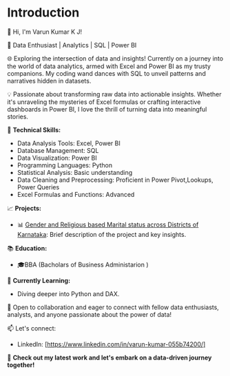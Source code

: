 # Introduction

👋 Hi, I'm Varun Kumar K J!

🚀 Data Enthusiast | Analytics | SQL | Power BI

🌐 Exploring the intersection of data and insights! Currently on a journey into the world of data analytics, armed with Excel and Power BI as my trusty companions. My coding wand dances with SQL to unveil patterns and narratives hidden in datasets.

💡 Passionate about transforming raw data into actionable insights. Whether it's unraveling the mysteries of Excel formulas or crafting interactive dashboards in Power BI, I love the thrill of turning data into meaningful stories.

🔧 **Technical Skills:**
   - Data Analysis Tools: Excel, Power BI
   - Database Management: SQL
   - Data Visualization: Power BI
   - Programming Languages: Python
   - Statistical Analysis: Basic understanding
   - Data Cleaning and Preprocessing: Proficient in Power Pivot,Lookups, Power Queries
   - Excel Formulas and Functions: Advanced

📈 **Projects:**
   - 📊 [Gender and Religious based Marital status across Districts of Karnataka](Link-to-Project-Repo): Brief description of the project and key insights.


📚 **Education:**
   - 🎓BBA (Bacholars of Business Administarion )

🌱 **Currently Learning:**
   - Diving deeper into Python and DAX.

🤝 Open to collaboration and eager to connect with fellow data enthusiasts, analysts, and anyone passionate about the power of data!

📫 Let's connect:
   - LinkedIn: [https://www.linkedin.com/in/varun-kumar-055b74200/]
 

🔗 **Check out my latest work and let's embark on a data-driven journey together!**
